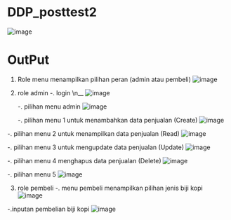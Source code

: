 # DDP_posttest2

![image](https://github.com/Nova-NF/DDP_posttest2/assets/144618201/8c607166-fbd2-4e7b-9948-d33d39e0f855)

# OutPut
1. Role menu
menampilkan pilihan peran (admin atau pembeli)
   ![image](https://github.com/Nova-NF/DDP_posttest2/assets/144618201/f9b8d895-5812-4dd4-aa8e-43d42ae6553e)

2. role admin
   -. login \n__
![image](https://github.com/Nova-NF/DDP_posttest2/assets/144618201/6c1ab2f1-778d-4e8f-a37d-aafee8db30a1)

   -. pilihan menu admin
   ![image](https://github.com/Nova-NF/DDP_posttest2/assets/144618201/e3fa7836-0684-44a7-8647-8e1012d1867a)

   -. pilihan menu 1 untuk menambahkan data penjualan (Create)
   ![image](https://github.com/Nova-NF/DDP_posttest2/assets/144618201/9e459018-203e-47b1-8555-b0075fdddfce)

  -. pilihan menu 2 untuk menampilkan data penjualan (Read)
  ![image](https://github.com/Nova-NF/DDP_posttest2/assets/144618201/a0cba529-d2be-46eb-abe7-a377009f0ff3)

  -. pilihan menu 3 untuk mengupdate data penjualan (Update)
  ![image](https://github.com/Nova-NF/DDP_posttest2/assets/144618201/c3646ed5-c99c-4641-a9bb-277d9e23ccab)

  -. pilihan menu 4 menghapus data penjualan (Delete)
  ![image](https://github.com/Nova-NF/DDP_posttest2/assets/144618201/68d32e2f-f3e9-42df-bd77-b8fd495bfedb)

  -. pilihan menu 5 
  ![image](https://github.com/Nova-NF/DDP_posttest2/assets/144618201/fb5902c8-f885-4dc5-9973-00ad78792825)

  
3. role pembeli
  -. menu pembeli menampilkan pilihan jenis biji kopi
   ![image](https://github.com/Nova-NF/DDP_posttest2/assets/144618201/da18e3d4-84b2-4702-bd88-417685c51148)

  -.inputan pembelian biji kopi 
  ![image](https://github.com/Nova-NF/DDP_posttest2/assets/144618201/72a254b3-817b-4dbb-b07b-b34d11098a5b)
